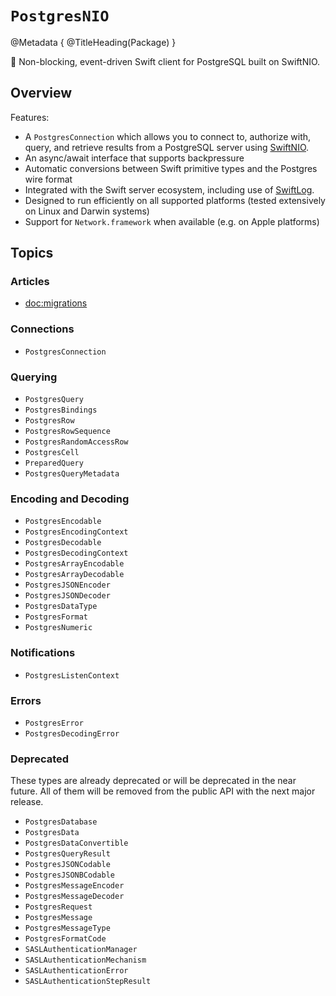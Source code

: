 # ``PostgresNIO``

@Metadata {
    @TitleHeading(Package)
}

🐘 Non-blocking, event-driven Swift client for PostgreSQL built on SwiftNIO.

## Overview

Features:

- A ``PostgresConnection`` which allows you to connect to, authorize with, query, and retrieve results from a PostgreSQL server using [SwiftNIO].
- An async/await interface that supports backpressure 
- Automatic conversions between Swift primitive types and the Postgres wire format
- Integrated with the Swift server ecosystem, including use of [SwiftLog].
- Designed to run efficiently on all supported platforms (tested extensively on Linux and Darwin systems)
- Support for `Network.framework` when available (e.g. on Apple platforms)
 
## Topics

### Articles

- <doc:migrations>

### Connections

- ``PostgresConnection``

### Querying

- ``PostgresQuery``
- ``PostgresBindings``
- ``PostgresRow``
- ``PostgresRowSequence``
- ``PostgresRandomAccessRow``
- ``PostgresCell``
- ``PreparedQuery``
- ``PostgresQueryMetadata``

### Encoding and Decoding

- ``PostgresEncodable``
- ``PostgresEncodingContext``
- ``PostgresDecodable``
- ``PostgresDecodingContext``
- ``PostgresArrayEncodable``
- ``PostgresArrayDecodable``
- ``PostgresJSONEncoder``
- ``PostgresJSONDecoder``
- ``PostgresDataType``
- ``PostgresFormat``
- ``PostgresNumeric``

### Notifications

- ``PostgresListenContext``

### Errors

- ``PostgresError``
- ``PostgresDecodingError``

### Deprecated

These types are already deprecated or will be deprecated in the near future. All of them will be 
removed from the public API with the next major release. 

- ``PostgresDatabase``
- ``PostgresData``
- ``PostgresDataConvertible``
- ``PostgresQueryResult``
- ``PostgresJSONCodable``
- ``PostgresJSONBCodable``
- ``PostgresMessageEncoder``
- ``PostgresMessageDecoder``
- ``PostgresRequest``
- ``PostgresMessage``
- ``PostgresMessageType``
- ``PostgresFormatCode``
- ``SASLAuthenticationManager``
- ``SASLAuthenticationMechanism``
- ``SASLAuthenticationError``
- ``SASLAuthenticationStepResult``

[SwiftNIO]: https://github.com/apple/swift-nio
[SwiftLog]: https://github.com/apple/swift-log

